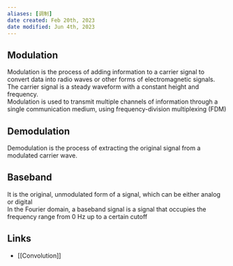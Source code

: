 ```yaml
---
aliases: [调制]
date created: Feb 20th, 2023
date modified: Jun 4th, 2023
---
```


## Modulation
Modulation is the process of adding information to a carrier signal to convert data into radio waves or other forms of electromagnetic signals.  
The carrier signal is a steady waveform with a constant height and frequency.  
Modulation is used to transmit multiple channels of information through a single communication medium, using frequency-division multiplexing (FDM)

## Demodulation
Demodulation is the process of extracting the original signal from a modulated carrier wave.

## Baseband
It is the original, unmodulated form of a signal, which can be either analog or digital  
In the Fourier domain, a baseband signal is a signal that occupies the frequency range from 0 Hz up to a certain cutoff

## Links
- [[Convolution]]